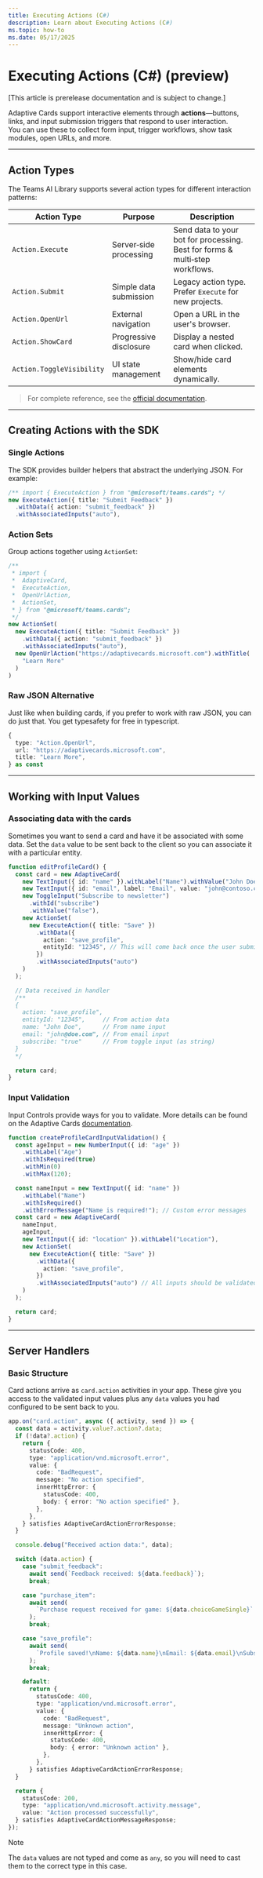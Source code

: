 ```yaml
---
title: Executing Actions (C#)
description: Learn about Executing Actions (C#)
ms.topic: how-to
ms.date: 05/17/2025
---
```

# Executing Actions (C#) (preview)

[This article is prerelease documentation and is subject to change.]

Adaptive Cards support interactive elements through **actions**—buttons, links, and input submission triggers that respond to user interaction.  
You can use these to collect form input, trigger workflows, show task modules, open URLs, and more.

---

## Action Types

The Teams AI Library supports several action types for different interaction patterns:

| Action Type               | Purpose                | Description                                                                  |
| ------------------------- | ---------------------- | ---------------------------------------------------------------------------- |
| `Action.Execute`          | Server‑side processing | Send data to your bot for processing. Best for forms & multi‑step workflows. |
| `Action.Submit`           | Simple data submission | Legacy action type. Prefer `Execute` for new projects.                       |
| `Action.OpenUrl`          | External navigation    | Open a URL in the user's browser.                                            |
| `Action.ShowCard`         | Progressive disclosure | Display a nested card when clicked.                                          |
| `Action.ToggleVisibility` | UI state management    | Show/hide card elements dynamically.                                         |

> For complete reference, see the [official documentation](https://adaptivecards.microsoft.com/?topic=Action.Execute).

---

## Creating Actions with the SDK

### Single Actions

The SDK provides builder helpers that abstract the underlying JSON. For example:

```typescript
/** import { ExecuteAction } from "@microsoft/teams.cards"; */
new ExecuteAction({ title: "Submit Feedback" })
  .withData({ action: "submit_feedback" })
  .withAssociatedInputs("auto"),

```

### Action Sets

Group actions together using `ActionSet`:

```typescript
/**
 * import {
 *  AdaptiveCard,
 *  ExecuteAction,
 *  OpenUrlAction,
 *  ActionSet,
 * } from "@microsoft/teams.cards";
 */
new ActionSet(
  new ExecuteAction({ title: "Submit Feedback" })
    .withData({ action: "submit_feedback" })
    .withAssociatedInputs("auto"),
  new OpenUrlAction("https://adaptivecards.microsoft.com").withTitle(
    "Learn More"
  )
)

```

### Raw JSON Alternative

Just like when building cards, if you prefer to work with raw JSON, you can do just that. You get typesafety for free in typescript.

```typescript
{
  type: "Action.OpenUrl",
  url: "https://adaptivecards.microsoft.com",
  title: "Learn More",
} as const

```

---

## Working with Input Values

### Associating data with the cards

Sometimes you want to send a card and have it be associated with some data. Set the `data` value to be sent back to the client so you can associate it with a particular entity.

```typescript
function editProfileCard() {
  const card = new AdaptiveCard(
    new TextInput({ id: "name" }).withLabel("Name").withValue("John Doe"),
    new TextInput({ id: "email", label: "Email", value: "john@contoso.com" }),
    new ToggleInput("Subscribe to newsletter")
      .withId("subscribe")
      .withValue("false"),
    new ActionSet(
      new ExecuteAction({ title: "Save" })
        .withData({
          action: "save_profile",
          entityId: "12345", // This will come back once the user submits
        })
        .withAssociatedInputs("auto")
    )
  );

  // Data received in handler
  /**
  {
    action: "save_profile",
    entityId: "12345",     // From action data
    name: "John Doe",      // From name input
    email: "john@doe.com", // From email input
    subscribe: "true"      // From toggle input (as string)
  }
  */

  return card;
}

```

### Input Validation

Input Controls provide ways for you to validate. More details can be found on the Adaptive Cards [documentation](https://adaptivecards.microsoft.com/?topic=input-validation).

```typescript
function createProfileCardInputValidation() {
  const ageInput = new NumberInput({ id: "age" })
    .withLabel("Age")
    .withIsRequired(true)
    .withMin(0)
    .withMax(120);

  const nameInput = new TextInput({ id: "name" })
    .withLabel("Name")
    .withIsRequired()
    .withErrorMessage("Name is required!"); // Custom error messages
  const card = new AdaptiveCard(
    nameInput,
    ageInput,
    new TextInput({ id: "location" }).withLabel("Location"),
    new ActionSet(
      new ExecuteAction({ title: "Save" })
        .withData({
          action: "save_profile",
        })
        .withAssociatedInputs("auto") // All inputs should be validated
    )
  );

  return card;
}

```

---

## Server Handlers

### Basic Structure

Card actions arrive as `card.action` activities in your app. These give you access to the validated input values plus any `data` values you had configured to be sent back to you.

```typescript
app.on("card.action", async ({ activity, send }) => {
  const data = activity.value?.action?.data;
  if (!data?.action) {
    return {
      statusCode: 400,
      type: "application/vnd.microsoft.error",
      value: {
        code: "BadRequest",
        message: "No action specified",
        innerHttpError: {
          statusCode: 400,
          body: { error: "No action specified" },
        },
      },
    } satisfies AdaptiveCardActionErrorResponse;
  }

  console.debug("Received action data:", data);

  switch (data.action) {
    case "submit_feedback":
      await send(`Feedback received: ${data.feedback}`);
      break;

    case "purchase_item":
      await send(
        `Purchase request received for game: ${data.choiceGameSingle}`
      );
      break;

    case "save_profile":
      await send(
        `Profile saved!\nName: ${data.name}\nEmail: ${data.email}\nSubscribed: ${data.subscribe}`
      );
      break;

    default:
      return {
        statusCode: 400,
        type: "application/vnd.microsoft.error",
        value: {
          code: "BadRequest",
          message: "Unknown action",
          innerHttpError: {
            statusCode: 400,
            body: { error: "Unknown action" },
          },
        },
      } satisfies AdaptiveCardActionErrorResponse;
  }

  return {
    statusCode: 200,
    type: "application/vnd.microsoft.activity.message",
    value: "Action processed successfully",
  } satisfies AdaptiveCardActionMessageResponse;
});

```

> [!NOTE]
> The `data` values are not typed and come as `any`, so you will need to cast them to the correct type in this case.